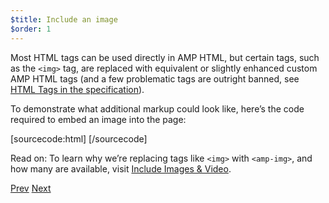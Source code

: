 ```yaml
---
$title: Include an image
$order: 1
---
```


Most HTML tags can be used directly in AMP HTML, but certain tags, such as the `<img>` tag, are replaced with equivalent or slightly enhanced custom AMP HTML tags (and a few problematic tags are outright banned, see [HTML Tags in the specification](/docs/fundamentals/spec.html#html-tags)).

To demonstrate what additional markup could look like, here’s the code required to embed an image into the page:

[sourcecode:html]
<amp-img src="welcome.jpg" alt="Welcome" height="400" width="800"></amp-img>
[/sourcecode]

Read on: To learn why we’re replacing tags like `<img>` with `<amp-img>`, and how many are available, visit [Include Images & Video](/docs/media/amp_replacements.html).

<div class="prev-next-buttons">
  <a class="button prev-button" href="/docs/getting_started/create/basic_markup.html"><span class="arrow-prev">Prev</span></a>
  <a class="button next-button" href="/docs/getting_started/create/presentation_layout.html"><span class="arrow-next">Next</span></a>
</div>
